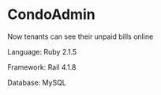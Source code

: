 CondoAdmin
==========

Now tenants can see their unpaid bills online

Language: Ruby 2.1.5

Framework: Rail 4.1.8

Database: MySQL
